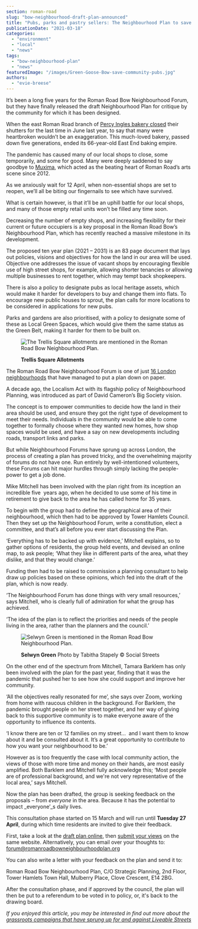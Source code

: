 ```yaml
---
section: roman-road
slug: "bow-neighbourhood-draft-plan-announced"
title: "Pubs, parks and pastry sellers: The Neighbourhood Plan to save what we love"
publicationDate: "2021-03-18"
categories: 
  - "environment"
  - "local"
  - "news"
tags: 
  - "bow-neighbourhood-plan"
  - "news"
featuredImage: "/images/Green-Goose-Bow-save-community-pubs.jpg"
authors: 
  - "evie-breese"
---
```


It’s been a long five years for the Roman Road Bow Neighbourhood Forum, but they have finally released the draft Neighbourhood Plan for critique by the community for which it has been designed. 

When the east Roman Road branch of [Percy Ingles bakery closed](https://romanroadlondon.com/east-end-bakery-percy-ingles-closing-tribute/) their shutters for the last time in June last year, to say that many were heartbroken wouldn’t be an exaggeration. This much-loved bakery, passed down five generations, ended its 66-year-old East End baking empire. 

The pandemic has caused many of our local shops to close, some temporarily, and some for good. Many were deeply saddened to say goodbye to [Muxima](https://romanroadlondon.com/muxima-arts-cafe-music-venue/), which acted as the beating heart of Roman Road’s arts scene since 2012. 

As we anxiously wait for 12 April, when non-essential shops are set to reopen, we’ll all be biting our fingernails to see which have survived. 

What is certain however, is that it’ll be an uphill battle for our local shops, and many of those empty retail units won’t be filled any time soon.

Decreasing the number of empty shops, and increasing flexibility for their current or future occupiers is a key proposal in the Roman Road Bow’s Neighbourhood Plan, which has recently reached a massive milestone in its development.

The proposed ten year plan (2021 – 2031) is an 83 page document that lays out policies, visions and objectives for how the land in our area will be used. Objective one addresses the issue of vacant shops by encouraging flexible use of high street shops, for example, allowing shorter tenancies or allowing multiple businesses to rent together, which may tempt back shopkeepers. 

There is also a policy to designate pubs as local heritage assets, which would make it harder for developers to buy and change them into flats. To encourage new public houses to sprout, the plan calls for more locations to be considered in applications for new pubs. 

Parks and gardens are also prioritised, with a policy to designate some of these as Local Green Spaces, which would give them the same status as the Green Belt, making it harder for them to be built on. 

<figure>

![The Trellis Square allotments are mentioned in the Roman Road Bow Neighbourhood Plan. ](/images/Trellis-Square-allotments-neighbourhood-forum-1024x683.jpg)

<figcaption>

**Trellis Square Allotments**

</figcaption>

</figure>

The Roman Road Bow Neighbourhood Forum is one of just [16 London neighbourhoods](https://www.london.gov.uk/press-releases/assembly/levelling-up-neighbourhood-planning-in-london) that have managed to put a plan down on paper.

A decade ago, the Localism Act with its flagship policy of Neighbourhood Planning, was introduced as part of David Cameron’s Big Society vision. 

The concept is to empower communities to decide how the land in their area should be used, and ensure they got the right type of development to meet their needs. Individuals in the community would be able to come together to formally choose where they wanted new homes, how shop spaces would be used, and have a say on new developments including roads, transport links and parks. 

But while Neighbourhood Forums have sprung up across London, the process of creating a plan has proved tricky, and the overwhelming majority of forums do not have one. Run entirely by well-intentioned volunteers, these Forums can hit major hurdles through simply lacking the people-power to get a job done.

Mike Mitchell has been involved with the plan right from its inception an incredible five  years ago, when he decided to use some of his time in retirement to give back to the area he has called home for 35 years.  

To begin with the group had to define the geographical area of their neighbourhood, which then had to be approved by Tower Hamlets Council. Then they set up the Neighbourhood Forum, write a constitution, elect a committee, and that’s all before you ever start discussing the Plan. 

‘Everything has to be backed up with evidence,’ Mitchell explains, so to gather options of residents, the group held events, and devised an online map, to ask people; ‘What they like in different parts of the area, what they dislike, and that they would change.’ 

Funding then had to be raised to commission a planning consultant to help draw up policies based on these opinions, which fed into the draft of the plan, which is now ready.

‘The Neighbourhood Forum has done things with very small resources,’ says Mitchell, who is clearly full of admiration for what the group has achieved. 

‘The idea of the plan is to reflect the priorities and needs of the people living in the area, rather than the planners and the council.’

<figure>

![Selwyn Green is mentioned in the Roman Road Bow Neighbourhood Plan. ](/images/Selwyn-Green-Neighbourhood-Forum-Green-spaces-1024x683.jpg)

<figcaption>

**Selwyn Green** Photo by Tabitha Stapely © Social Streets

</figcaption>

</figure>

On the other end of the spectrum from Mitchell, Tamara Barklem has only been involved with the plan for the past year, finding that it was the pandemic that pushed her to see how she could support and improve her community. 

‘All the objectives really resonated for me’, she says over Zoom, working from home with raucous children in the background. For Barklem, the pandemic brought people on her street together, and her way of giving back to this supportive community is to make everyone aware of the opportunity to influence its contents.

‘I know there are ten or 12 families on my street…  and I want them to know about it and be consulted about it. It’s a great opportunity to contribute to how you want your neighbourhood to be.’

However as is too frequently the case with local community action, the views of those with more time and money on their hands, are most easily amplified. Both Barklem and Mitchell fully acknowledge this; ‘Most people are of professional background, and we're not very representative of the local area,’ says Mitchell. 

Now the plan has been drafted, the group is seeking feedback on the proposals – from _everyone_ in the area. Because it has the potential to impact _everyone’_s daily lives. 

This consultation phase started on 15 March and will run until **Tuesday 27 April**, during which time residents are invited to give their feedback.

First, take a look at the [draft plan online](https://romanroadbowneighbourhoodplan.org/plan), then [submit your views](https://romanroadbowneighbourhoodplan.org/contact) on the same website. Alternatively, you can email over your thoughts to: forum@romanroadbowneighbourhoodplan.org 

You can also write a letter with your feedback on the plan and send it to: 

Roman Road Bow Neighbourhood Plan, C/O Strategic Planning, 2nd Floor, Tower Hamlets Town Hall, Mulberry Place, Clove Crescent, E14 2BG.

After the consultation phase, and if approved by the council, the plan will then be put to a referendum to be voted in to policy, or, it's back to the drawing board.

_If you enjoyed this article, you may be interested in find out more about the [grassroots campaigns that have sprung up for and against Liveable Streets](https://romanroadlondon.com/community-campaign-response-liveable-streets/)_
